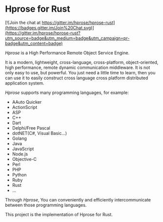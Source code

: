 # Hprose for Rust

[![Join the chat at https://gitter.im/hprose/hprose-rust](https://badges.gitter.im/Join%20Chat.svg)](https://gitter.im/hprose/hprose-rust?utm_source=badge&utm_medium=badge&utm_campaign=pr-badge&utm_content=badge)

*Hprose* is a High Performance Remote Object Service Engine.

It is a modern, lightweight, cross-language, cross-platform, object-oriented, high performance, remote dynamic communication middleware. It is not only easy to use, but powerful. You just need a little time to learn, then you can use it to easily construct cross language cross platform distributed application system.

*Hprose* supports many programming languages, for example:

* AAuto Quicker
* ActionScript
* ASP
* C++
* Dart
* Delphi/Free Pascal
* dotNET(C#, Visual Basic...)
* Golang
* Java
* JavaScript
* Node.js
* Objective-C
* Perl
* PHP
* Python
* Ruby
* Rust
* ...

Through *Hprose*, You can conveniently and efficiently intercommunicate between those programming languages.

This project is the implementation of Hprose for Rust.
